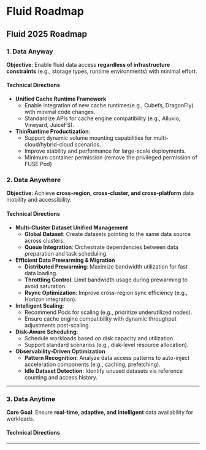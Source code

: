 # Fluid Roadmap

## Fluid 2025 Roadmap

### **1. Data Anyway**  
**Objective**: Enable fluid data access **regardless of infrastructure constraints** (e.g., storage types, runtime environments) with minimal effort.

#### **Technical Directions**  
- **Unified Cache Runtime Framework**  
  - Enable integration of new cache runtimes(e.g., Cubefs, DragonFly) with minimal code changes.  
  - Standardize APIs for cache engine compatibility (e.g., Alluxio, Vineyard, JuiceFS).  
- **ThinRuntime Productization**:  
  - Support dynamic volume mounting capabilities for multi-cloud/hybrid-cloud scenarios.  
  - Improve stability and performance for large-scale deployments.  
  - Minimum container permission (remove the privileged permission of FUSE Pod)

### **2. Data Anywhere**  
**Objective**: Achieve **cross-region, cross-cluster, and cross-platform** data mobility and accessibility.  

#### **Technical Directions**  
- **Multi-Cluster Dataset Unified Management**  
  - **Global Dataset**: Create datasets pointing to the same data source across clusters.  
  - **Queue Integration**: Orchestrate dependencies between data preparation and task scheduling.  
- **Efficient Data Prewarming & Migration**  
  - **Distributed Prewarming**: Maximize bandwidth utilization for fast data loading.  
  - **Throttling Control**: Limit bandwidth usage during prewarming to avoid saturation.  
  - **Rsync Optimization**: Improve cross-region sync efficiency (e.g., Horizon integration).  
- **Intelligent Scaling**:  
  - Recommend Pods for scaling (e.g., prioritize underutilized nodes).  
  - Ensure cache engine compatibility with dynamic throughput adjustments post-scaling.  
- **Disk-Aware Scheduling**:  
  - Schedule workloads based on disk capacity and utilization.  
  - Support standard scenarios (e.g., disk-level resource allocation).  
- **Observability-Driven Optimization**  
  - **Pattern Recognition**: Analyze data access patterns to auto-inject acceleration components (e.g., caching, prefetching).  
  - **Idle Dataset Detection**: Identify unused datasets via reference counting and access history.  

---

### **3. Data Anytime**  
**Core Goal**: Ensure **real-time, adaptive, and intelligent** data availability for workloads.  

#### **Technical Directions**  

---




